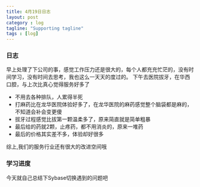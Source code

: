 ```yaml
---
title: 4月19日日志
layout: post
category : log
tagline: "Supporting tagline"
tags : [log]
---
```


### 日志
   早上处理了下公司的事，感觉工作压力还是很大的，每个人都充充忙茫的，没有时间学习，没有时间去思考，我也这么一天天的度过的。
   下午去医院拔牙，在华西口腔，与上次比真心觉得服务好多了
   * 不用去各种排队，人累得半死
   * 打麻药比在龙华医院体验好多了，在龙华医院的麻药感觉整个脑袋都是麻的，不知道会补会变更傻
   * 拔牙过程感觉比拔第一颗温柔多了，原来简直就是简单粗暴
   * 最后给的药就2颗，止疼药，都不用消炎的，原来一堆药
   * 最后的价格其实差不多，体验却好很多
   
   综上,我们的服务行业还有很大的改进空间哦

### 学习进度
   今天就自己总结下Sybase切换遇到的问题吧